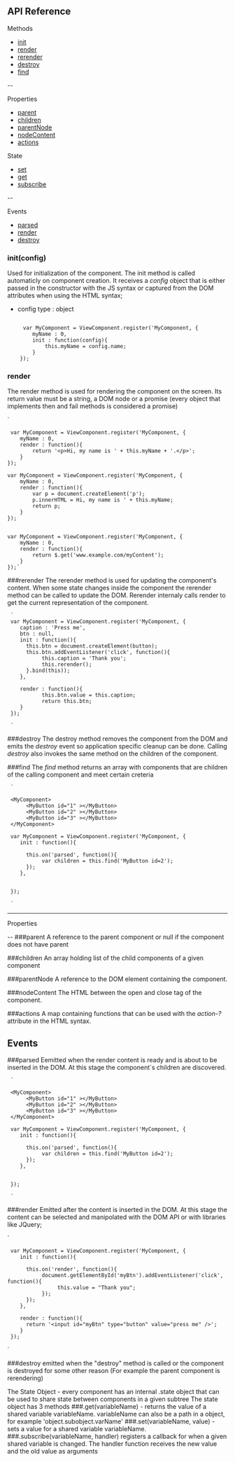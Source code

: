 ## **API Reference**
Methods 

- [init](#methodInit)
- [render](#methodRender)
- [rerender](#methodRerender)
- [destroy](#methodDestroy)
- [find](#methodFind)



--


Properties
- [parent](#propParent)
- [children](#propChildren)
- [parentNode](#propParentNode)
- [nodeContent](#propNodeContent)
- [actions](#propActions)


State
- [set](#stateSet)
- [get](#stateGet)
- [subscribe](#stateSubscribe)


--

Events
- [parsed](#eventParsed)
- [render](#eventRender)
- [destroy](#eventDestroy)

### <a name="methodInit"></a>init(config)
Used for initialization of the component. The init method is called automaticly on component creation. It receives a *config* object that is either passed in the constructor with the JS syntax or captured from the DOM attributes when using the HTML syntax;
* config type : object


```

     var MyComponent = ViewComponent.register('MyComponent, {
        myName : 0,
        init : function(config){
            this.myName = config.name;
        }
    });
```
### <a name="methodRender"></a>render 
The render method is used for rendering the component on the screen. Its return value must be a string, a DOM node or a promise (every object that implements then and fail methods is considered a promise) 

`
         
   
     var MyComponent = ViewComponent.register('MyComponent, {
        myName : 0,
        render : function(){
            return '<p>Hi, my name is ' + this.myName + '.</p>';
        }
    });
    
    var MyComponent = ViewComponent.register('MyComponent, {
        myName : 0,
        render : function(){
            var p = document.createElement('p');
            p.innerHTML = Hi, my name is ' + this.myName;
            return p;
        }
    });


    var MyComponent = ViewComponent.register('MyComponent, {
        myName : 0,
        render : function(){
            return $.get('www.example.com/myContent');
        }
    });`
    
    
###<a name="methodRerender"></a>rerender
The rerender method is used for updating the component's content. When some state changes inside the component the rerender method can be called to update the DOM. Rerender internaly calls render to get the current representation of the component.
     
     `
     var MyComponent = ViewComponent.register('MyComponent, {
        caption : 'Press me',
        btn : null,
        init : function(){
          this.btn = document.createElement(button);
          this.btn.addEventListener('click', function(){
               this.caption = 'Thank you';
               this.rerender();
          }.bind(this));
        },
        
        render : function(){
               this.btn.value = this.caption;
               return this.btn;
        }
     });
     
     `

###<a name="methodDestroy"></a>destroy
The destroy method removes the component from the DOM and emits the *destroy* event so application specific cleanup can be done. Calling *destroy* also invokes the same method on the children of the component.


###<a name="methodFind"></a>find
The *find* method returns an array with components that are children of the calling component and meet certain creteria
    
     `
     
     <MyComponent>
          <MyButton id="1" ></MyButton>
          <MyButton id="2" ></MyButton>
          <MyButton id="3" ></MyButton>
     </MyComponent>
     
     var MyComponent = ViewComponent.register('MyComponent, {
        init : function(){
        
          this.on('parsed', function(){
               var children = this.find('MyButton id=2');
          });
        },
        
       
     });
     
     `


----

Properties

--
###<a name="propParent"></a>parent
A reference to the parent component or null if the component does not have parent

###<a name="propChildren"></a>children
An array holding list of the child components of a given component

###<a name="propParentNode"></a>parentNode
A reference to the DOM element containing the component.

###<a name="propNodeContent"></a>nodeContent
The HTML between the open and close tag of the component.

###<a name="propActions"></a>actions
A map containing functions that can be used with the *action-?* attribute in the HTML syntax.



Events
--
###<a name="eventParsed"></a>parsed
Eemitted when the render content is ready and is about to be inserted in the DOM. At this stage the component`s children are discovered.

    
     `
     
     <MyComponent>
          <MyButton id="1" ></MyButton>
          <MyButton id="2" ></MyButton>
          <MyButton id="3" ></MyButton>
     </MyComponent>
     
     var MyComponent = ViewComponent.register('MyComponent, {
        init : function(){
        
          this.on('parsed', function(){
               var children = this.find('MyButton id=2');
          });
        },
        
       
     });
     
     `
     
###<a name="eventRender"></a>render
Emitted after the content is inserted in the DOM. At this stage the content can be selected and manipolated with the DOM API or with libraries like JQuery;

`

     var MyComponent = ViewComponent.register('MyComponent, {
        init : function(){
        
          this.on('render', function(){
               document.getElementById('myBtn').addEventListener('click', function(){
                    this.value = "Thank you";
               });
          });
        },
        
        render : function(){
          return '<input id="myBtn" type="button" value="press me" />';
        }
     });

`


###<a name="eventDestroy"></a>destroy
emitted when the "destroy" method is called or the component is destroyed for some other reason (For example the parent component is rerendering) 



The State Object - every component has an internal .state object that can be used to share state between components in a given subtree
The state object has 3 methods
###<a name="stateGet"></a>.get(variableName) - returns the value of a shared variable variableName. variableName can also be a path in a object, for example 'object.subobject.varName'
###<a name="stateSet"></a>.set(variableName, value) - sets a value for a shared variable variableName.
###<a name="stateSubscribe"></a>.subscribe(variableName, handler) registers a callback for when a given shared variable is changed. The handler function receives the new value and the old value as arguments